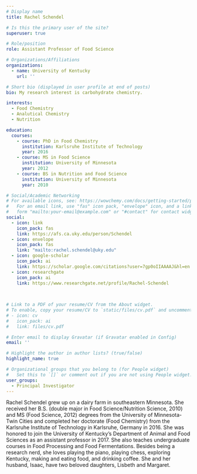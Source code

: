 ```yaml
---
# Display name
title: Rachel Schendel

# Is this the primary user of the site?
superuser: true

# Role/position
role: Assistant Professor of Food Science 

# Organizations/Affiliations
organizations:
  - name: University of Kentucky
    url: ''

# Short bio (displayed in user profile at end of posts)
bio: My research interest is carbohydrate chemistry.

interests:
  - Food Chemistry
  - Analutical Chemistry
  - Nutrition

education:
  courses:
    - course: PhD in Food Chemistry
      institution: Karlsruhe Institute of Technology
      year: 2016
    - course: MS in Food Science
      institution: University of Minnesota
      year: 2012
    - course: BS in Nutrition and Food Science
      institution: University of Minnesota
      year: 2010

# Social/Academic Networking
# For available icons, see: https://wowchemy.com/docs/getting-started/page-builder/#icons
#   For an email link, use "fas" icon pack, "envelope" icon, and a link in the
#   form "mailto:your-email@example.com" or "#contact" for contact widget.
social:
  - icon: link
    icon_pack: fas
    link: https://afs.ca.uky.edu/person/Schendel
  - icon: envelope
    icon_pack: fas
    link: "mailto:rachel.schendel@uky.edu"
  - icon: google-scholar
    icon_pack: ai
    link: https://scholar.google.com/citations?user=7gp0oIIAAAAJ&hl=en
  - icon: researchgate
    icon_pack: ai
    link: https://www.researchgate.net/profile/Rachel-Schendel
  

  
# Link to a PDF of your resume/CV from the About widget.
# To enable, copy your resume/CV to `static/files/cv.pdf` and uncomment the lines below.
# - icon: cv
#   icon_pack: ai
#   link: files/cv.pdf

# Enter email to display Gravatar (if Gravatar enabled in Config)
email: ''

# Highlight the author in author lists? (true/false)
highlight_name: true

# Organizational groups that you belong to (for People widget)
#   Set this to `[]` or comment out if you are not using People widget.
user_groups:
  - Principal Investigator
---
```


Rachel Schendel grew up on a dairy farm in southeastern Minnesota. She received her B.S. (double major in Food Science/Nutrition Science, 2010) and MS (Food Science, 2012) degrees from the University of Minnesota-Twin Cities and completed her doctorate (Food Chemistry) from the Karlsruhe Institute of Technology in Karlsruhe, Germany in 2016. She was honored to join the University of Kentucky’s Department of Animal and Food Sciences as an assistant professor in 2017. She also teaches undergraduate courses in Food Processing and Food Fermentations. Besides being a research nerd, she loves playing the piano, playing chess, exploring Kentucky, making and eating food, and drinking coffee. She and her husband, Isaac, have two beloved daughters, Lisbeth and Margaret.  
